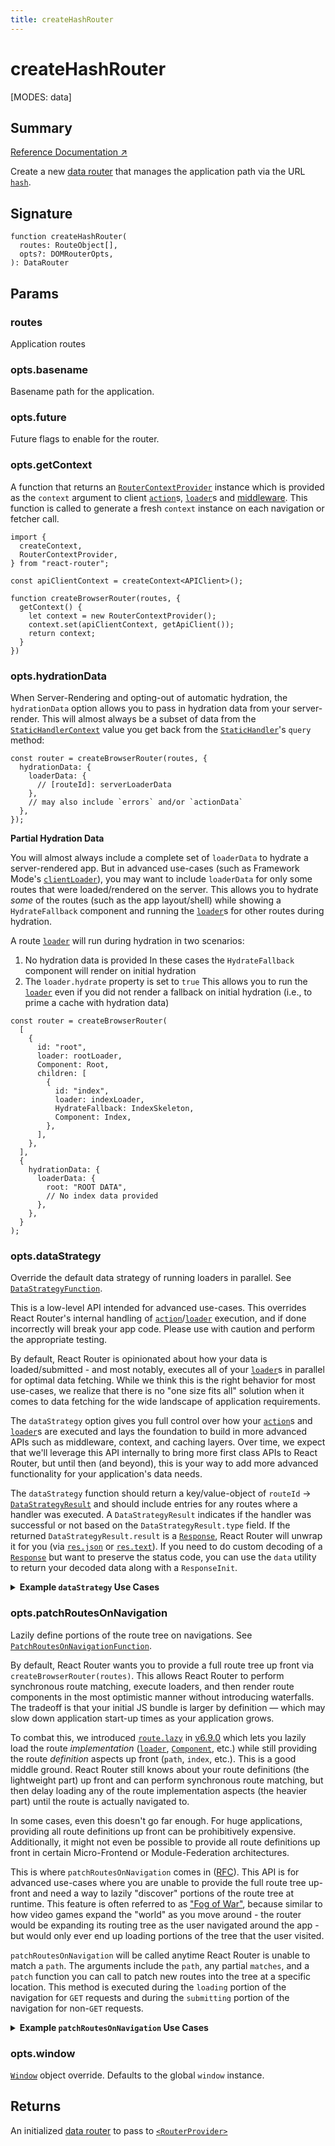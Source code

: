 ```yaml
---
title: createHashRouter
---
```


# createHashRouter

<!--
⚠️ ⚠️ IMPORTANT ⚠️ ⚠️ 

Thank you for helping improve our documentation!

This file is auto-generated from the JSDoc comments in the source
code, so please edit the JSDoc comments in the file below and this
file will be re-generated once those changes are merged.

https://github.com/remix-run/react-router/blob/main/packages/react-router/lib/dom/lib.tsx
-->

[MODES: data]

## Summary

[Reference Documentation ↗](https://api.reactrouter.com/v7/functions/react_router.createHashRouter.html)

Create a new [data router](https://api.reactrouter.com/v7/interfaces/react_router.DataRouter.html) that manages the application
path via the URL [`hash`](https://developer.mozilla.org/en-US/docs/Web/API/URL/hash).

## Signature

```tsx
function createHashRouter(
  routes: RouteObject[],
  opts?: DOMRouterOpts,
): DataRouter
```

## Params

### routes

Application routes

### opts.basename

Basename path for the application.

### opts.future

Future flags to enable for the router.

### opts.getContext

A function that returns an [`RouterContextProvider`](../utils/RouterContextProvider) instance
which is provided as the `context` argument to client [`action`](../../start/data/route-object#action)s,
[`loader`](../../start/data/route-object#loader)s and [middleware](../../how-to/middleware).
This function is called to generate a fresh `context` instance on each
navigation or fetcher call.

```tsx
import {
  createContext,
  RouterContextProvider,
} from "react-router";

const apiClientContext = createContext<APIClient>();

function createBrowserRouter(routes, {
  getContext() {
    let context = new RouterContextProvider();
    context.set(apiClientContext, getApiClient());
    return context;
  }
})
```

### opts.hydrationData

When Server-Rendering and opting-out of automatic hydration, the
`hydrationData` option allows you to pass in hydration data from your
server-render. This will almost always be a subset of data from the
[`StaticHandlerContext`](https://api.reactrouter.com/v7/interfaces/react_router.StaticHandlerContext.html) value you get back from the [`StaticHandler`](https://api.reactrouter.com/v7/interfaces/react_router.StaticHandler.html)'s
`query` method:

```tsx
const router = createBrowserRouter(routes, {
  hydrationData: {
    loaderData: {
      // [routeId]: serverLoaderData
    },
    // may also include `errors` and/or `actionData`
  },
});
```

**Partial Hydration Data**

You will almost always include a complete set of `loaderData` to hydrate a
server-rendered app. But in advanced use-cases (such as Framework Mode's
[`clientLoader`](../../start/framework/route-module#clientLoader)), you may
want to include `loaderData` for only some routes that were loaded/rendered
on the server. This allows you to hydrate _some_ of the routes (such as the
app layout/shell) while showing a `HydrateFallback` component and running
the [`loader`](../../start/data/route-object#loader)s for other routes
during hydration.

A route [`loader`](../../start/data/route-object#loader) will run during
hydration in two scenarios:

 1. No hydration data is provided
    In these cases the `HydrateFallback` component will render on initial
    hydration
 2. The `loader.hydrate` property is set to `true`
    This allows you to run the [`loader`](../../start/data/route-object#loader)
    even if you did not render a fallback on initial hydration (i.e., to
    prime a cache with hydration data)

```tsx
const router = createBrowserRouter(
  [
    {
      id: "root",
      loader: rootLoader,
      Component: Root,
      children: [
        {
          id: "index",
          loader: indexLoader,
          HydrateFallback: IndexSkeleton,
          Component: Index,
        },
      ],
    },
  ],
  {
    hydrationData: {
      loaderData: {
        root: "ROOT DATA",
        // No index data provided
      },
    },
  }
);
```

### opts.dataStrategy

Override the default data strategy of running loaders in parallel.
See [`DataStrategyFunction`](https://api.reactrouter.com/v7/interfaces/react_router.DataStrategyFunction.html).

<docs-warning>This is a low-level API intended for advanced use-cases. This
overrides React Router's internal handling of
[`action`](../../start/data/route-object#action)/[`loader`](../../start/data/route-object#loader)
execution, and if done incorrectly will break your app code. Please use
with caution and perform the appropriate testing.</docs-warning>

By default, React Router is opinionated about how your data is loaded/submitted -
and most notably, executes all of your [`loader`](../../start/data/route-object#loader)s
in parallel for optimal data fetching. While we think this is the right
behavior for most use-cases, we realize that there is no "one size fits all"
solution when it comes to data fetching for the wide landscape of
application requirements.

The `dataStrategy` option gives you full control over how your [`action`](../../start/data/route-object#action)s
and [`loader`](../../start/data/route-object#loader)s are executed and lays
the foundation to build in more advanced APIs such as middleware, context,
and caching layers. Over time, we expect that we'll leverage this API
internally to bring more first class APIs to React Router, but until then
(and beyond), this is your way to add more advanced functionality for your
application's data needs.

The `dataStrategy` function should return a key/value-object of
`routeId` -> [`DataStrategyResult`](https://api.reactrouter.com/v7/interfaces/react_router.DataStrategyResult.html) and should include entries for any
routes where a handler was executed. A `DataStrategyResult` indicates if
the handler was successful or not based on the `DataStrategyResult.type`
field. If the returned `DataStrategyResult.result` is a [`Response`](https://developer.mozilla.org/en-US/docs/Web/API/Response),
React Router will unwrap it for you (via [`res.json`](https://developer.mozilla.org/en-US/docs/Web/API/Response/json)
or [`res.text`](https://developer.mozilla.org/en-US/docs/Web/API/Response/text)).
If you need to do custom decoding of a [`Response`](https://developer.mozilla.org/en-US/docs/Web/API/Response)
but want to preserve the status code, you can use the `data` utility to
return your decoded data along with a `ResponseInit`.

<details>
<summary><b>Example <code>dataStrategy</code> Use Cases</b></summary>

**Adding logging**

In the simplest case, let's look at hooking into this API to add some logging
for when our route [`action`](../../start/data/route-object#action)s/[`loader`](../../start/data/route-object#loader)s
execute:

```tsx
let router = createBrowserRouter(routes, {
  async dataStrategy({ matches, request }) {
    const matchesToLoad = matches.filter((m) => m.shouldLoad);
    const results: Record<string, DataStrategyResult> = {};
    await Promise.all(
      matchesToLoad.map(async (match) => {
        console.log(`Processing ${match.route.id}`);
        results[match.route.id] = await match.resolve();;
      })
    );
    return results;
  },
});
```

**Middleware**

Let's define a middleware on each route via [`handle`](../../start/data/route-object#handle)
and call middleware sequentially first, then call all
[`loader`](../../start/data/route-object#loader)s in parallel - providing
any data made available via the middleware:

```ts
const routes = [
  {
    id: "parent",
    path: "/parent",
    loader({ request }, context) {
       // ...
    },
    handle: {
      async middleware({ request }, context) {
        context.parent = "PARENT MIDDLEWARE";
      },
    },
    children: [
      {
        id: "child",
        path: "child",
        loader({ request }, context) {
          // ...
        },
        handle: {
          async middleware({ request }, context) {
            context.child = "CHILD MIDDLEWARE";
          },
        },
      },
    ],
  },
];

let router = createBrowserRouter(routes, {
  async dataStrategy({ matches, params, request }) {
    // Run middleware sequentially and let them add data to `context`
    let context = {};
    for (const match of matches) {
      if (match.route.handle?.middleware) {
        await match.route.handle.middleware(
          { request, params },
          context
        );
      }
    }

    // Run loaders in parallel with the `context` value
    let matchesToLoad = matches.filter((m) => m.shouldLoad);
    let results = await Promise.all(
      matchesToLoad.map((match, i) =>
        match.resolve((handler) => {
          // Whatever you pass to `handler` will be passed as the 2nd parameter
          // to your loader/action
          return handler(context);
        })
      )
    );
    return results.reduce(
      (acc, result, i) =>
        Object.assign(acc, {
          [matchesToLoad[i].route.id]: result,
        }),
      {}
    );
  },
});
```

**Custom Handler**

It's also possible you don't even want to define a [`loader`](../../start/data/route-object#loader)
implementation at the route level. Maybe you want to just determine the
routes and issue a single GraphQL request for all of your data? You can do
that by setting your `route.loader=true` so it qualifies as "having a
loader", and then store GQL fragments on `route.handle`:

```ts
const routes = [
  {
    id: "parent",
    path: "/parent",
    loader: true,
    handle: {
      gql: gql`
        fragment Parent on Whatever {
          parentField
        }
      `,
    },
    children: [
      {
        id: "child",
        path: "child",
        loader: true,
        handle: {
          gql: gql`
            fragment Child on Whatever {
              childField
            }
          `,
        },
      },
    ],
  },
];

let router = createBrowserRouter(routes, {
  async dataStrategy({ matches, params, request }) {
    // Compose route fragments into a single GQL payload
    let gql = getFragmentsFromRouteHandles(matches);
    let data = await fetchGql(gql);
    // Parse results back out into individual route level `DataStrategyResult`'s
    // keyed by `routeId`
    let results = parseResultsFromGql(data);
    return results;
  },
});
```
</details>

### opts.patchRoutesOnNavigation

Lazily define portions of the route tree on navigations.
See [`PatchRoutesOnNavigationFunction`](https://api.reactrouter.com/v7/types/react_router.PatchRoutesOnNavigationFunction.html).

By default, React Router wants you to provide a full route tree up front via
`createBrowserRouter(routes)`. This allows React Router to perform synchronous
route matching, execute loaders, and then render route components in the most
optimistic manner without introducing waterfalls. The tradeoff is that your
initial JS bundle is larger by definition — which may slow down application
start-up times as your application grows.

To combat this, we introduced [`route.lazy`](../../start/data/route-object#lazy)
in [v6.9.0](https://github.com/remix-run/react-router/blob/main/CHANGELOG.md#v690)
which lets you lazily load the route _implementation_ ([`loader`](../../start/data/route-object#loader),
[`Component`](../../start/data/route-object#Component), etc.) while still
providing the route _definition_ aspects up front (`path`, `index`, etc.).
This is a good middle ground. React Router still knows about your route
definitions (the lightweight part) up front and can perform synchronous
route matching, but then delay loading any of the route implementation
aspects (the heavier part) until the route is actually navigated to.

In some cases, even this doesn't go far enough. For huge applications,
providing all route definitions up front can be prohibitively expensive.
Additionally, it might not even be possible to provide all route definitions
up front in certain Micro-Frontend or Module-Federation architectures.

This is where `patchRoutesOnNavigation` comes in ([RFC](https://github.com/remix-run/react-router/discussions/11113)).
This API is for advanced use-cases where you are unable to provide the full
route tree up-front and need a way to lazily "discover" portions of the route
tree at runtime. This feature is often referred to as ["Fog of War"](https://en.wikipedia.org/wiki/Fog_of_war),
because similar to how video games expand the "world" as you move around -
the router would be expanding its routing tree as the user navigated around
the app - but would only ever end up loading portions of the tree that the
user visited.

`patchRoutesOnNavigation` will be called anytime React Router is unable to
match a `path`. The arguments include the `path`, any partial `matches`,
and a `patch` function you can call to patch new routes into the tree at a
specific location. This method is executed during the `loading` portion of
the navigation for `GET` requests and during the `submitting` portion of
the navigation for non-`GET` requests.

<details>
  <summary><b>Example <code>patchRoutesOnNavigation</code> Use Cases</b></summary>

  **Patching children into an existing route**

  ```tsx
  const router = createBrowserRouter(
    [
      {
        id: "root",
        path: "/",
        Component: RootComponent,
      },
    ],
    {
      async patchRoutesOnNavigation({ patch, path }) {
        if (path === "/a") {
          // Load/patch the `a` route as a child of the route with id `root`
          let route = await getARoute();
          //  ^ { path: 'a', Component: A }
          patch("root", [route]);
        }
      },
    }
  );
  ```

  In the above example, if the user clicks a link to `/a`, React Router
  won't match any routes initially and will call `patchRoutesOnNavigation`
  with a `path = "/a"` and a `matches` array containing the root route
  match. By calling `patch('root', [route])`, the new route will be added
  to the route tree as a child of the `root` route and React Router will
  perform matching on the updated routes. This time it will successfully
  match the `/a` path and the navigation will complete successfully.

  **Patching new root-level routes**

  If you need to patch a new route to the top of the tree (i.e., it doesn't
  have a parent), you can pass `null` as the `routeId`:

  ```tsx
  const router = createBrowserRouter(
    [
      {
        id: "root",
        path: "/",
        Component: RootComponent,
      },
    ],
    {
      async patchRoutesOnNavigation({ patch, path }) {
        if (path === "/root-sibling") {
          // Load/patch the `/root-sibling` route as a sibling of the root route
          let route = await getRootSiblingRoute();
          //  ^ { path: '/root-sibling', Component: RootSibling }
          patch(null, [route]);
        }
      },
    }
  );
  ```

  **Patching subtrees asynchronously**

  You can also perform asynchronous matching to lazily fetch entire sections
  of your application:

  ```tsx
  let router = createBrowserRouter(
    [
      {
        path: "/",
        Component: Home,
      },
    ],
    {
      async patchRoutesOnNavigation({ patch, path }) {
        if (path.startsWith("/dashboard")) {
          let children = await import("./dashboard");
          patch(null, children);
        }
        if (path.startsWith("/account")) {
          let children = await import("./account");
          patch(null, children);
        }
      },
    }
  );
  ```

  <docs-info>If in-progress execution of `patchRoutesOnNavigation` is
  interrupted by a later navigation, then any remaining `patch` calls in
  the interrupted execution will not update the route tree because the
  operation was cancelled.</docs-info>

  **Co-locating route discovery with route definition**

  If you don't wish to perform your own pseudo-matching, you can leverage
  the partial `matches` array and the [`handle`](../../start/data/route-object#handle)
  field on a route to keep the children definitions co-located:

  ```tsx
  let router = createBrowserRouter(
    [
      {
        path: "/",
        Component: Home,
      },
      {
        path: "/dashboard",
        children: [
          {
            // If we want to include /dashboard in the critical routes, we need to
            // also include it's index route since patchRoutesOnNavigation will not be
            // called on a navigation to `/dashboard` because it will have successfully
            // matched the `/dashboard` parent route
            index: true,
            // ...
          },
        ],
        handle: {
          lazyChildren: () => import("./dashboard"),
        },
      },
      {
        path: "/account",
        children: [
          {
            index: true,
            // ...
          },
        ],
        handle: {
          lazyChildren: () => import("./account"),
        },
      },
    ],
    {
      async patchRoutesOnNavigation({ matches, patch }) {
        let leafRoute = matches[matches.length - 1]?.route;
        if (leafRoute?.handle?.lazyChildren) {
          let children =
            await leafRoute.handle.lazyChildren();
          patch(leafRoute.id, children);
        }
      },
    }
  );
  ```

  **A note on routes with parameters**

  Because React Router uses ranked routes to find the best match for a
  given path, there is an interesting ambiguity introduced when only a
  partial route tree is known at any given point in time. If we match a
  fully static route such as `path: "/about/contact-us"` then we know we've
  found the right match since it's composed entirely of static URL segments.
  Thus, we do not need to bother asking for any other potentially
  higher-scoring routes.

  However, routes with parameters (dynamic or splat) can't make this
  assumption because there might be a not-yet-discovered route that scores
  higher. Consider a full route tree such as:

  ```tsx
  // Assume this is the full route tree for your app
  const routes = [
    {
      path: "/",
      Component: Home,
    },
    {
      id: "blog",
      path: "/blog",
      Component: BlogLayout,
      children: [
        { path: "new", Component: NewPost },
        { path: ":slug", Component: BlogPost },
      ],
    },
  ];
  ```

  And then assume we want to use `patchRoutesOnNavigation` to fill this in
  as the user navigates around:

  ```tsx
  // Start with only the index route
  const router = createBrowserRouter(
    [
      {
        path: "/",
        Component: Home,
      },
    ],
    {
      async patchRoutesOnNavigation({ patch, path }) {
        if (path === "/blog/new") {
          patch("blog", [
            {
              path: "new",
              Component: NewPost,
            },
          ]);
        } else if (path.startsWith("/blog")) {
          patch("blog", [
            {
              path: ":slug",
              Component: BlogPost,
            },
          ]);
        }
      },
    }
  );
  ```

  If the user were to a blog post first (i.e., `/blog/my-post`) we would
  patch in the `:slug` route. Then, if the user navigated to `/blog/new` to
  write a new post, we'd match `/blog/:slug` but it wouldn't be the _right_
  match! We need to call `patchRoutesOnNavigation` just in case there
  exists a higher-scoring route we've not yet discovered, which in this
  case there is.

  So, anytime React Router matches a path that contains at least one param,
  it will call `patchRoutesOnNavigation` and match routes again just to
  confirm it has found the best match.

  If your `patchRoutesOnNavigation` implementation is expensive or making
  side effect [`fetch`](https://developer.mozilla.org/en-US/docs/Web/API/fetch)
  calls to a backend server, you may want to consider tracking previously
  seen routes to avoid over-fetching in cases where you know the proper
  route has already been found. This can usually be as simple as
  maintaining a small cache of prior `path` values for which you've already
  patched in the right routes:

  ```tsx
  let discoveredRoutes = new Set();

  const router = createBrowserRouter(routes, {
    async patchRoutesOnNavigation({ patch, path }) {
      if (discoveredRoutes.has(path)) {
        // We've seen this before so nothing to patch in and we can let the router
        // use the routes it already knows about
        return;
      }

      discoveredRoutes.add(path);

      // ... patch routes in accordingly
    },
  });
  ```
</details>

### opts.window

[`Window`](https://developer.mozilla.org/en-US/docs/Web/API/Window) object
override. Defaults to the global `window` instance.

## Returns

An initialized [data router](https://api.reactrouter.com/v7/interfaces/react_router.DataRouter.html) to pass to [`<RouterProvider>`](../data-routers/RouterProvider)

